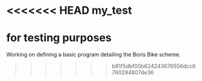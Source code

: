 <<<<<<< HEAD
my_test
=======

for testing purposes
=======
Working on defining a basic program detailing the Boris Bike scheme.
>>>>>>> b81f5dbf00b624243676556dcc6760294807de36
